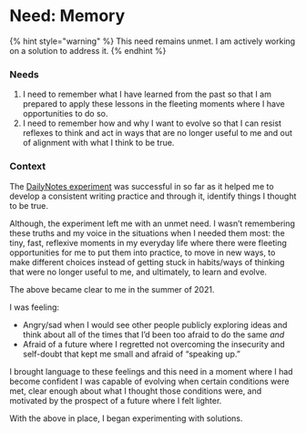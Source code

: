 # Need: Memory

{% hint style="warning" %}
This need remains unmet. I am actively working on a solution to address it.
{% endhint %}

### Needs

1. I need to remember what I have learned from the past so that I am prepared to apply these lessons in the fleeting moments where I have opportunities to do so.
2. I need to remember how and why I want to evolve so that I can resist reflexes to think and act in ways that are no longer useful to me and out of alignment with what I think to be true.

### Context

The [DailyNotes experiment](experiment-dailynotes.md) was successful in so far as it helped me to develop a consistent writing practice and through it, identify things I thought to be true.

Although, the experiment left me with an unmet need. I wasn’t remembering these truths and my voice in the situations when I needed them most: the tiny, fast, reflexive moments in my everyday life where there were fleeting opportunities for me to put them into practice, to move in new ways, to make different choices instead of getting stuck in habits/ways of thinking that were no longer useful to me, and ultimately, to learn and evolve.

The above became clear to me in the summer of 2021.&#x20;

I was feeling:&#x20;

* Angry/sad when I would see other people publicly exploring ideas and think about all of the times that I’d been too afraid to do the same _and_
* Afraid of a future where I regretted not overcoming the insecurity and self-doubt that kept me small and afraid of “speaking up.”

I brought language to these feelings and this need in a moment where I had become confident I was capable of evolving when certain conditions were met, clear enough about what I thought those conditions were, and motivated by the prospect of a future where I felt lighter.

With the above in place, I began experimenting with solutions.
